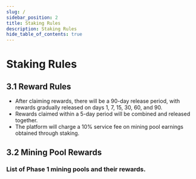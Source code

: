 ```yaml
---
slug: /
sidebar_position: 2
title: Staking Rules
description: Staking Rules
hide_table_of_contents: true
---
```


# **Staking Rules**

## 3.1 **Reward Rules**

-   After claiming rewards, there will be a 90-day release period, with rewards gradually released on days 1, 7, 15, 30, 60, and 90.
-   Rewards claimed within a 5-day period will be combined and released together.
-   The platform will charge a 10% service fee on mining pool earnings obtained through staking.

## 3.2 **Mining Pool Rewards**

### List of Phase 1 mining pools and their rewards.
